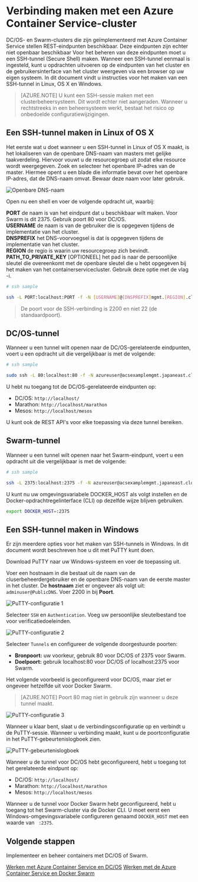 <properties
   pageTitle="Verbinding maken met een Azure Container Service-cluster | Microsoft Azure"
   description="Verbinding maken met een Azure Container Service-cluster met een SSH-tunnel"
   services="container-service"
   documentationCenter=""
   authors="rgardler"
   manager="timlt"
   editor=""
   tags="acs, azure-container-service"
   keywords="Docker, Containers, Micro-services, DC/OS, Azure"/>

<tags
   ms.service="container-service"
   ms.devlang="na"
   ms.topic="get-started-article"
   ms.tgt_pltfrm="na"
   ms.workload="na"
   ms.date="04/12/2016"
   ms.author="rogardle"/>


# Verbinding maken met een Azure Container Service-cluster

DC/OS- en Swarm-clusters die zijn geïmplementeerd met Azure Container Service stellen REST-eindpunten beschikbaar. Deze eindpunten zijn echter niet openbaar beschikbaar Voor het beheren van deze eindpunten moet u een SSH-tunnel (Secure Shell) maken. Wanneer een SSH-tunnel eenmaal is ingesteld, kunt u opdrachten uitvoeren op de eindpunten van het cluster en de gebruikersinterface van het cluster weergeven via een browser op uw eigen systeem. In dit document vindt u instructies voor het maken van een SSH-tunnel in Linux, OS X en Windows.

>[AZURE.NOTE] U kunt een SSH-sessie maken met een clusterbeheersysteem. Dit wordt echter niet aangeraden. Wanneer u rechtstreeks in een beheersysteem werkt, bestaat het risico op onbedoelde configuratiewijzigingen.   

## Een SSH-tunnel maken in Linux of OS X

Het eerste wat u doet wanneer u een SSH-tunnel in Linux of OS X maakt, is het lokaliseren van de openbare DNS-naam van masters met gelijke taakverdeling. Hiervoor vouwt u de resourcegroep uit zodat elke resource wordt weergegeven. Zoek en selecteer het openbare IP-adres van de master. Hiermee opent u een blade die informatie bevat over het openbare IP-adres, dat de DNS-naam omvat. Bewaar deze naam voor later gebruik. <br />


![Openbare DNS-naam](media/pubdns.png)

Open nu een shell en voer de volgende opdracht uit, waarbij:

**PORT** de naam is van het eindpunt dat u beschikbaar wilt maken. Voor Swarm is dit 2375. Gebruik poort 80 voor DC/OS.  
**USERNAME** de naam is van de gebruiker die is opgegeven tijdens de implementatie van het cluster.  
**DNSPREFIX** het DNS-voorvoegsel is dat is opgegeven tijdens de implementatie van het cluster.  
**REGION** de regio is waarin uw resourcegroep zich bevindt.  
**PATH_TO_PRIVATE_KEY** [OPTIONEEL] het pad is naar de persoonlijke sleutel die overeenkomt met de openbare sleutel die u hebt opgegeven bij het maken van het containerservicecluster. Gebruik deze optie met de vlag -i.

```bash
# ssh sample

ssh -L PORT:localhost:PORT -f -N [USERNAME]@[DNSPREFIX]mgmt.[REGION].cloudapp.azure.com -p 2200
```
> De poort voor de SSH-verbinding is 2200 en niet 22 (de standaardpoort).

## DC/OS-tunnel

Wanneer u een tunnel wilt openen naar de DC/OS-gerelateerde eindpunten, voert u een opdracht uit die vergelijkbaar is met de volgende:

```bash
# ssh sample

sudo ssh -L 80:localhost:80 -f -N azureuser@acsexamplemgmt.japaneast.cloudapp.azure.com -p 2200
```

U hebt nu toegang tot de DC/OS-gerelateerde eindpunten op:

- DC/OS: `http://localhost/`
- Marathon: `http://localhost/marathon`
- Mesos: `http://localhost/mesos`

U kunt ook de REST API's voor elke toepassing via deze tunnel bereiken.

## Swarm-tunnel

Wanneer u een tunnel wilt openen naar het Swarm-eindpunt, voert u een opdracht uit die vergelijkbaar is met de volgende:

```bash
# ssh sample

ssh -L 2375:localhost:2375 -f -N azureuser@acsexamplemgmt.japaneast.cloudapp.azure.com -p 2200
```

U kunt nu uw omgevingsvariabele DOCKER_HOST als volgt instellen en de Docker-opdrachtregelinterface (CLI) op dezelfde wijze blijven gebruiken.

```bash
export DOCKER_HOST=:2375
```

## Een SSH-tunnel maken in Windows

Er zijn meerdere opties voor het maken van SSH-tunnels in Windows. In dit document wordt beschreven hoe u dit met PuTTY kunt doen.

Download PuTTY naar uw Windows-systeem en voer de toepassing uit.

Voer een hostnaam in die bestaat uit de naam van de cluserbeheerdergebruiker en de openbare DNS-naam van de eerste master in het cluster. De **hostnaam** ziet er ongeveer als volgt uit: `adminuser@PublicDNS`. Voer 2200 in bij **Poort**.

![PuTTY-configuratie 1](media/putty1.png)

Selecteer `SSH` en `Authentication`. Voeg uw persoonlijke sleutelbestand toe voor verificatiedoeleinden.

![PuTTY-configuratie 2](media/putty2.png)

Selecteer `Tunnels` en configureer de volgende doorgestuurde poorten:
- **Bronpoort:** uw voorkeur, gebruik 80 voor DC/OS of 2375 voor Swarm.
- **Doelpoort:** gebruik localhost:80 voor DC/OS of localhost:2375 voor Swarm.

Het volgende voorbeeld is geconfigureerd voor DC/OS, maar ziet er ongeveer hetzelfde uit voor Docker Swarm.

>[AZURE.NOTE] Poort 80 mag niet in gebruik zijn wanneer u deze tunnel maakt.

![PuTTY-configuratie 3](media/putty3.png)

Wanneer u klaar bent, slaat u de verbindingsconfiguratie op en verbindt u de PuTTY-sessie. Wanneer u verbinding maakt, kunt u de poortconfiguratie in het PuTTY-gebeurtenislogboek zien.

![PuTTY-gebeurtenislogboek](media/putty4.png)

Wanneer u de tunnel voor DC/OS hebt geconfigureerd, hebt u toegang tot het gerelateerde eindpunt op:

- DC/OS: `http://localhost/`
- Marathon: `http://localhost/marathon`
- Mesos: `http://localhost/mesos`

Wanneer u de tunnel voor Docker Swarm hebt geconfigureerd, hebt u toegang tot het Swarm-cluster via de Docker CLI. U moet eerst een Windows-omgevingsvariabele configureren genaamd `DOCKER_HOST` met een waarde van ` :2375`.

## Volgende stappen

Implementeer en beheer containers met DC/OS of Swarm.

[Werken met Azure Container Service en DC/OS](container-service-mesos-marathon-rest.md)
[Werken met de Azure Container Service en Docker Swarm](container-service-docker-swarm.md)



<!--HONumber=Jun16_HO2-->


